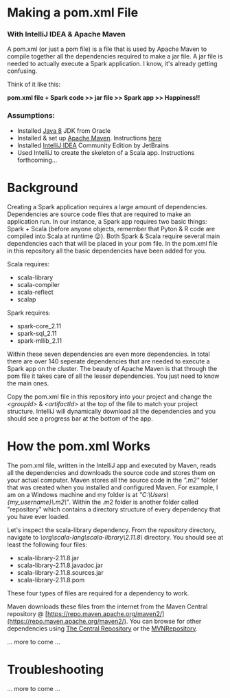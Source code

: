 # Making a pom.xml File

### With IntelliJ IDEA & Apache Maven

A pom.xml (or just a pom file) is a file that is used by Apache Maven to compile together all the dependencies required to make a jar file. A jar file is needed to actually execute a Spark application. I know, it's already getting confusing. 

Think of it like this:

**pom.xml file + Spark code >> jar file >> Spark app >> Happiness!!**

### Assumptions:

* Installed [Java 8](http://www.oracle.com/technetwork/java/javase/downloads/index.html) JDK from Oracle
* Installed & set up [Apache Maven](https://maven.apache.org). Instructions [here](https://maven.apache.org/install.html)
* Installed [IntelliJ IDEA](https://www.jetbrains.com/idea/) Community Edition by JetBrains
* Used IntelliJ to create the skeleton of a Scala app. Instructions forthcoming...

# Background

Creating a Spark application requires a large amount of dependencies. Dependencies are source code files that are required to make an application run. In our instance, a Spark app requires two basic things: Spark + Scala (before anyone objects, remember that Pyton & R code are compiled into Scala at runtime :stuck_out_tongue:). Both Spark & Scala require several main dependencies each that will be placed in your pom file. In the pom.xml file in this repository all the basic dependencies have been added for you.

Scala requires:

* scala-library
* scala-compiler
* scala-reflect
* scalap

Spark requires:

* spark-core_2.11
* spark-sql_2.11
* spark-mllib_2.11

Within these seven dependencies are even more dependencies. In total there are over 140 seperate dependencies that are needed to execute a Spark app on the cluster. The beauty of Apache Maven is that through the pom file it takes care of all the lesser dependencies. You just need to know the main ones.

Copy the pom.xml file in this repository into your project and change the *\<groupId>* & *\<artifactId>* at the top of the file to match your project structure. IntelliJ will dynamically download all the dependencies and you should see a progress bar at the bottom of the app.

# How the pom.xml Works

The pom.xml file, written in the IntelliJ app and executed by Maven, reads all the dependencies and downloads the source code and stores them on your actual computer. Maven stores all the source code in the *".m2"* folder that was created when you installed and configured Maven. For example, I am on a Windows machine and my folder is at *"C:\Users\\{my_username}\\.m2\\"*. Within the .m2 folder is another folder called "repository" which contains a directory structure of every dependency that you have ever loaded. 

Let's inspect the scala-library dependency. From the *repository* directory, navigate to *\\org\\scala-lang\\scala-library\\2.11.8\\* directory. You should see at least the following four files:

* scala-library-2.11.8.jar
* scala-library-2.11.8.javadoc.jar
* scala-library-2.11.8.sources.jar
* scala-library-2.11.8.pom

These four types of files are required for a dependency to work. 

Maven downloads these files from the internet from the Maven Central repository @ [https://repo.maven.apache.org/maven2/](https://repo.maven.apache.org/maven2/). You can browse for other dependencies using [The Central Repository](http://search.maven.org) or the [MVNRepository](https://mvnrepository.com).

... more to come ...

# Troubleshooting

... more to come ...
